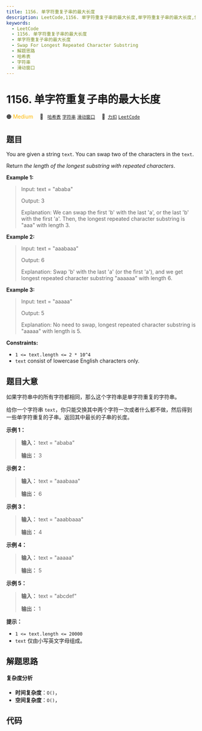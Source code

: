 ```yaml
---
title: 1156. 单字符重复子串的最大长度
description: LeetCode,1156. 单字符重复子串的最大长度,单字符重复子串的最大长度,Swap For Longest Repeated Character Substring,解题思路,哈希表,字符串,滑动窗口
keywords:
  - LeetCode
  - 1156. 单字符重复子串的最大长度
  - 单字符重复子串的最大长度
  - Swap For Longest Repeated Character Substring
  - 解题思路
  - 哈希表
  - 字符串
  - 滑动窗口
---
```


# 1156. 单字符重复子串的最大长度

🟠 <font color=#ffb800>Medium</font>&emsp; 🔖&ensp; [`哈希表`](/tag/hash-table.md) [`字符串`](/tag/string.md) [`滑动窗口`](/tag/sliding-window.md)&emsp; 🔗&ensp;[`力扣`](https://leetcode.cn/problems/swap-for-longest-repeated-character-substring) [`LeetCode`](https://leetcode.com/problems/swap-for-longest-repeated-character-substring)

## 题目

You are given a string `text`. You can swap two of the characters in the
`text`.

Return _the length of the longest substring with repeated characters_.



**Example 1:**

> Input: text = "ababa"
> 
> Output: 3
> 
> Explanation: We can swap the first 'b' with the last 'a', or the last 'b' with the first 'a'. Then, the longest repeated character substring is "aaa" with length 3.

**Example 2:**

> Input: text = "aaabaaa"
> 
> Output: 6
> 
> Explanation: Swap 'b' with the last 'a' (or the first 'a'), and we get longest repeated character substring "aaaaaa" with length 6.

**Example 3:**

> Input: text = "aaaaa"
> 
> Output: 5
> 
> Explanation: No need to swap, longest repeated character substring is "aaaaa" with length is 5.

**Constraints:**

  * `1 <= text.length <= 2 * 10^4`
  * `text` consist of lowercase English characters only.


## 题目大意

如果字符串中的所有字符都相同，那么这个字符串是单字符重复的字符串。

给你一个字符串 `text`，你只能交换其中两个字符一次或者什么都不做，然后得到一些单字符重复的子串。返回其中最长的子串的长度。



**示例 1：**

> 
> 
> 
> 
> 
> **输入：** text = "ababa"
> 
> **输出：** 3
> 
> 

**示例 2：**

> 
> 
> 
> 
> 
> **输入：** text = "aaabaaa"
> 
> **输出：** 6
> 
> 

**示例 3：**

> 
> 
> 
> 
> 
> **输入：** text = "aaabbaaa"
> 
> **输出：** 4
> 
> 

**示例 4：**

> 
> 
> 
> 
> 
> **输入：** text = "aaaaa"
> 
> **输出：** 5
> 
> 

**示例 5：**

> 
> 
> 
> 
> 
> **输入：** text = "abcdef"
> 
> **输出：** 1
> 
> 



**提示：**

  * `1 <= text.length <= 20000`
  * `text` 仅由小写英文字母组成。


## 解题思路

#### 复杂度分析

- **时间复杂度**：`O()`，
- **空间复杂度**：`O()`，

## 代码

```javascript

```